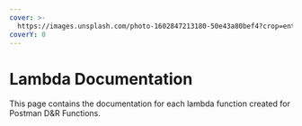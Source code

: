 ```yaml
---
cover: >-
  https://images.unsplash.com/photo-1602847213180-50e43a80bef4?crop=entropy&cs=srgb&fm=jpg&ixid=M3wxOTcwMjR8MHwxfHNlYXJjaHwzfHxsYW1ifGVufDB8fHx8MTY5ODY3NjkwNHww&ixlib=rb-4.0.3&q=85
coverY: 0
---
```


# Lambda Documentation

This page contains the documentation for each lambda function created for Postman D\&R Functions.
